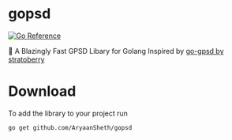 # gopsd 
[![Go Reference](https://pkg.go.dev/badge/github.com/AryaanSheth/gopsd.svg)](https://pkg.go.dev/github.com/AryaanSheth/gopsd)

:rocket: A Blazingly Fast GPSD Libary for Golang
Inspired by [go-gpsd by stratoberry](https://github.com/stratoberry/go-gpsd/)    

# Download

To add the library to your project run 
```
go get github.com/AryaanSheth/gopsd
```
